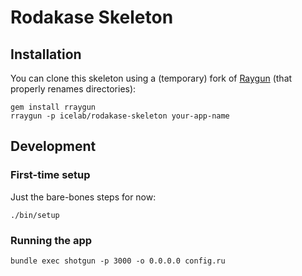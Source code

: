 # Rodakase Skeleton

## Installation

You can clone this skeleton using a (temporary) fork of [Raygun](https://github.com/carbonfive/raygun) (that properly renames directories):

```
gem install rraygun
rraygun -p icelab/rodakase-skeleton your-app-name
```

## Development

### First-time setup

Just the bare-bones steps for now:

```
./bin/setup
```

### Running the app

```
bundle exec shotgun -p 3000 -o 0.0.0.0 config.ru
```
